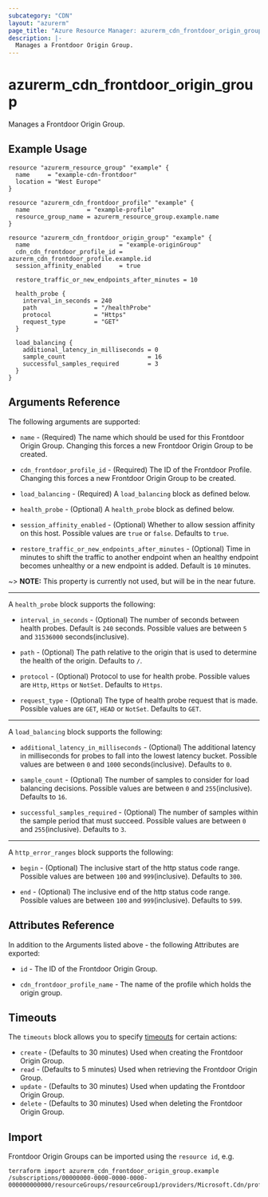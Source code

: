```yaml
---
subcategory: "CDN"
layout: "azurerm"
page_title: "Azure Resource Manager: azurerm_cdn_frontdoor_origin_group"
description: |-
  Manages a Frontdoor Origin Group.
---
```


# azurerm_cdn_frontdoor_origin_group

Manages a Frontdoor Origin Group.

## Example Usage

```hcl
resource "azurerm_resource_group" "example" {
  name     = "example-cdn-frontdoor"
  location = "West Europe"
}

resource "azurerm_cdn_frontdoor_profile" "example" {
  name                = "example-profile"
  resource_group_name = azurerm_resource_group.example.name
}

resource "azurerm_cdn_frontdoor_origin_group" "example" {
  name                         = "example-originGroup"
  cdn_cdn_frontdoor_profile_id = azurerm_cdn_frontdoor_profile.example.id
  session_affinity_enabled     = true

  restore_traffic_or_new_endpoints_after_minutes = 10

  health_probe {
    interval_in_seconds = 240
    path                = "/healthProbe"
    protocol            = "Https"
    request_type        = "GET"
  }

  load_balancing {
    additional_latency_in_milliseconds = 0
    sample_count                       = 16
    successful_samples_required        = 3
  }
}
```

## Arguments Reference

The following arguments are supported:

* `name` - (Required) The name which should be used for this Frontdoor Origin Group. Changing this forces a new Frontdoor Origin Group to be created.

* `cdn_frontdoor_profile_id` - (Required) The ID of the Frontdoor Profile. Changing this forces a new Frontdoor Origin Group to be created.

* `load_balancing` - (Required) A `load_balancing` block as defined below.

* `health_probe` - (Optional) A `health_probe` block as defined below.

* `session_affinity_enabled` - (Optional) Whether to allow session affinity on this host. Possible values are `true` or `false`. Defaults to `true`.

* `restore_traffic_or_new_endpoints_after_minutes` - (Optional) Time in minutes to shift the traffic to another endpoint when an healthy endpoint becomes unhealthy or a new endpoint is added. Default is `10` minutes.

~> **NOTE:** This property is currently not used, but will be in the near future.

---

A `health_probe` block supports the following:

* `interval_in_seconds` - (Optional) The number of seconds between health probes. Default is `240` seconds. Possible values are between `5` and `31536000` seconds(inclusive).

* `path` - (Optional) The path relative to the origin that is used to determine the health of the origin. Defaults to `/`.

* `protocol` - (Optional) Protocol to use for health probe. Possible values are `Http`, `Https` or `NotSet`. Defaults to `Https`.

* `request_type` - (Optional) The type of health probe request that is made. Possible values are `GET`, `HEAD` or `NotSet`. Defaults to `GET`.

---

A `load_balancing` block supports the following:

* `additional_latency_in_milliseconds` - (Optional) The additional latency in milliseconds for probes to fall into the lowest latency bucket. Possible values are between `0` and `1000` seconds(inclusive). Defaults to `0`.

* `sample_count` - (Optional) The number of samples to consider for load balancing decisions. Possible values are between `0` and `255`(inclusive). Defaults to `16`.

* `successful_samples_required` - (Optional) The number of samples within the sample period that must succeed. Possible values are between `0` and `255`(inclusive). Defaults to `3`.

---

A `http_error_ranges` block supports the following:

* `begin` - (Optional) The inclusive start of the http status code range. Possible values are between `100` and `999`(inclusive). Defaults to `300`.

* `end` - (Optional) The inclusive end of the http status code range. Possible values are between `100` and `999`(inclusive). Defaults to `599`.

## Attributes Reference

In addition to the Arguments listed above - the following Attributes are exported:

* `id` - The ID of the Frontdoor Origin Group.

* `cdn_frontdoor_profile_name` - The name of the profile which holds the origin group.

## Timeouts

The `timeouts` block allows you to specify [timeouts](https://www.terraform.io/docs/configuration/resources.html#timeouts) for certain actions:

* `create` - (Defaults to 30 minutes) Used when creating the Frontdoor Origin Group.
* `read` - (Defaults to 5 minutes) Used when retrieving the Frontdoor Origin Group.
* `update` - (Defaults to 30 minutes) Used when updating the Frontdoor Origin Group.
* `delete` - (Defaults to 30 minutes) Used when deleting the Frontdoor Origin Group.

## Import

Frontdoor Origin Groups can be imported using the `resource id`, e.g.

```shell
terraform import azurerm_cdn_frontdoor_origin_group.example /subscriptions/00000000-0000-0000-0000-000000000000/resourceGroups/resourceGroup1/providers/Microsoft.Cdn/profiles/profile1/originGroups/originGroup1
```
